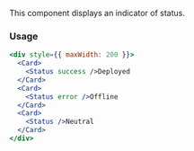 This component displays an indicator of status.

### Usage

```jsx
<div style={{ maxWidth: 200 }}>
  <Card>
    <Status success />Deployed
  </Card>
  <Card>
    <Status error />Offline
  </Card>
  <Card>
    <Status />Neutral
  </Card>
</div>
```
